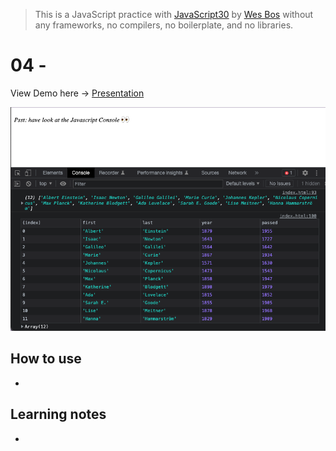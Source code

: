 > This is a JavaScript practice with [JavaScript30](https://javascript30.com/) by [Wes Bos](https://github.com/wesbos) without any frameworks, no compilers, no boilerplate, and no libraries.

# 04 - 

View Demo here -> [ Presentation](link)

![](images/day-04.png)

## How to use
 - 

## Learning notes

 - 

